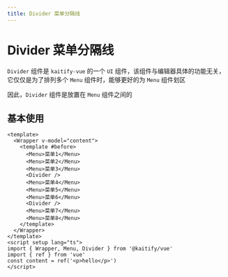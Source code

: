 ```yaml
---
title: Divider 菜单分隔线
---
```


# Divider 菜单分隔线

`Divider` 组件是 `kaitify-vue` 的一个 `UI` 组件，该组件与编辑器具体的功能无关，它仅仅是为了排列多个 `Menu` 组件时，能够更好的为 `Menu` 组件划区

因此，`Divider` 组件是放置在 `Menu` 组件之间的

## 基本使用

```vue
<template>
  <Wrapper v-model="content">
    <template #before>
      <Menu>菜单1</Menu>
      <Menu>菜单2</Menu>
      <Menu>菜单3</Menu>
      <Divider />
      <Menu>菜单4</Menu>
      <Menu>菜单5</Menu>
      <Menu>菜单6</Menu>
      <Divider />
      <Menu>菜单7</Menu>
      <Menu>菜单8</Menu>
    </template>
  </Wrapper>
</template>
<script setup lang="ts">
import { Wrapper, Menu, Divider } from '@kaitify/vue'
import { ref } from 'vue'
const content = ref('<p>hello</p>')
</script>
```
